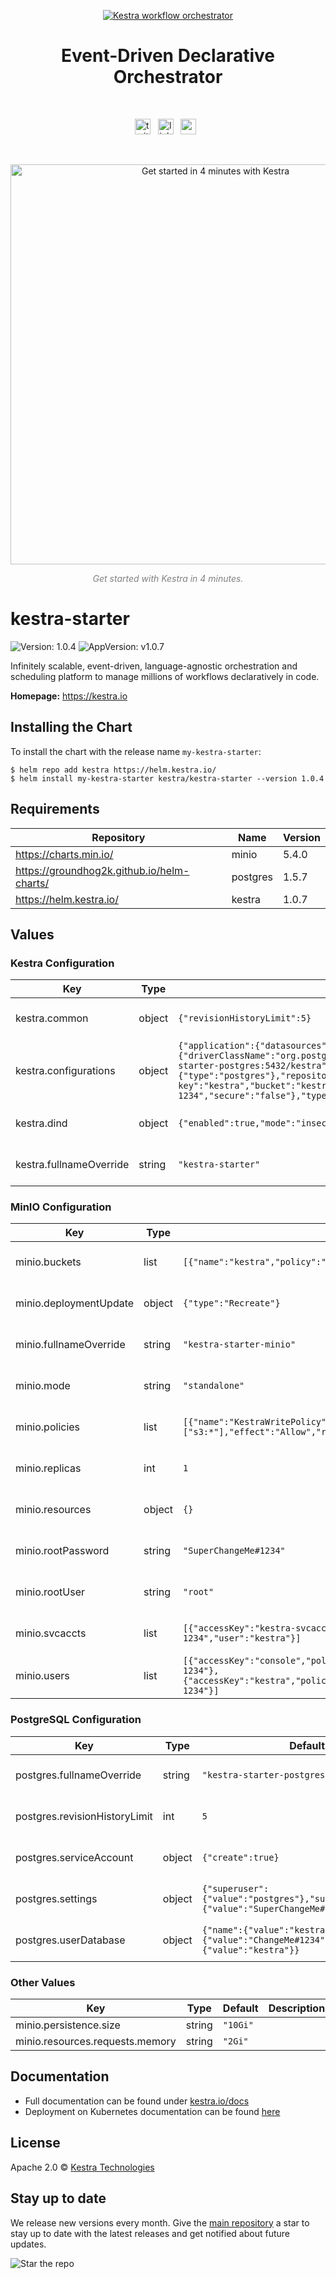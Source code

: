 <p align="center">
  <a href="https://www.kestra.io">
    <img src="https://kestra.io/banner.png"  alt="Kestra workflow orchestrator" />
  </a>
</p>

<h1 align="center" style="border-bottom: none">
    Event-Driven Declarative Orchestrator
</h1>

<br />

<p align="center">
    <a href="https://twitter.com/kestra_io"><img height="25" src="https://kestra.io/twitter.svg" alt="twitter" /></a> &nbsp;
    <a href="https://www.linkedin.com/company/kestra/"><img height="25" src="https://kestra.io/linkedin.svg" alt="linkedin" /></a> &nbsp;
<a href="https://www.youtube.com/@kestra-io"><img height="25" src="https://kestra.io/youtube.svg" alt="youtube" /></a> &nbsp;
</p>

<br />
<p align="center">
    <a href="https://go.kestra.io/video/product-overview" target="_blank">
        <img src="https://kestra.io/startvideo.png" alt="Get started in 4 minutes with Kestra" width="640px" />
    </a>
</p>
<p align="center" style="color:grey;"><i>Get started with Kestra in 4 minutes.</i></p>

# kestra-starter

![Version: 1.0.4](https://img.shields.io/badge/Version-1.0.4-informational?style=flat-square) ![AppVersion: v1.0.7](https://img.shields.io/badge/AppVersion-v1.0.7-informational?style=flat-square)

Infinitely scalable, event-driven, language-agnostic orchestration and scheduling platform to manage millions of workflows declaratively in code.

**Homepage:** <https://kestra.io>

## Installing the Chart

To install the chart with the release name `my-kestra-starter`:

```console
$ helm repo add kestra https://helm.kestra.io/
$ helm install my-kestra-starter kestra/kestra-starter --version 1.0.4
```

## Requirements

| Repository | Name | Version |
|------------|------|---------|
| https://charts.min.io/ | minio | 5.4.0 |
| https://groundhog2k.github.io/helm-charts/ | postgres | 1.5.7 |
| https://helm.kestra.io/ | kestra | 1.0.7 |

## Values

### Kestra Configuration

| Key | Type | Default | Description |
|-----|------|---------|-------------|
| kestra.common | object | `{"revisionHistoryLimit":5}` | see https://artifacthub.io/packages/helm/kestra/kestra for all available configurations |
| kestra.configurations | object | `{"application":{"datasources":{"postgres":{"driverClassName":"org.postgresql.Driver","password":"ChangeMe#1234","url":"jdbc:postgresql://kestra-starter-postgres:5432/kestra","username":"kestra"}},"kestra":{"queue":{"type":"postgres"},"repository":{"type":"postgres"},"storage":{"minio":{"access-key":"kestra","bucket":"kestra","endpoint":"kestra-starter-minio","port":"9000","secret-key":"kestra-1234","secure":"false"},"type":"minio"},"tutorialFlows":{"enabled":true}}}}` | see https://artifacthub.io/packages/helm/kestra/kestra for all available configurations |
| kestra.dind | object | `{"enabled":true,"mode":"insecure"}` | see https://artifacthub.io/packages/helm/kestra/kestra for all available configurations |
| kestra.fullnameOverride | string | `"kestra-starter"` | see https://artifacthub.io/packages/helm/kestra/kestra for all available configurations |

### MinIO Configuration

| Key | Type | Default | Description |
|-----|------|---------|-------------|
| minio.buckets | list | `[{"name":"kestra","policy":"public"}]` | see https://artifacthub.io/packages/helm/minio-official/minio for all available configurations |
| minio.deploymentUpdate | object | `{"type":"Recreate"}` | see https://artifacthub.io/packages/helm/minio-official/minio for all available configurations |
| minio.fullnameOverride | string | `"kestra-starter-minio"` | see https://artifacthub.io/packages/helm/minio-official/minio for all available configurations |
| minio.mode | string | `"standalone"` | see https://artifacthub.io/packages/helm/minio-official/minio for all available configurations |
| minio.policies | list | `[{"name":"KestraWritePolicy","statements":[{"actions":["s3:*"],"effect":"Allow","resources":["arn:aws:s3:::kestra/*"]}]}]` | see https://artifacthub.io/packages/helm/minio-official/minio for all available configurations |
| minio.replicas | int | `1` | see https://artifacthub.io/packages/helm/minio-official/minio for all available configurations |
| minio.resources | object | `{}` | see https://artifacthub.io/packages/helm/minio-official/minio for all available configurations |
| minio.rootPassword | string | `"SuperChangeMe#1234"` | see https://artifacthub.io/packages/helm/minio-official/minio for all available configurations |
| minio.rootUser | string | `"root"` | see https://artifacthub.io/packages/helm/minio-official/minio for all available configurations |
| minio.svcaccts | list | `[{"accessKey":"kestra-svcacct","secretKey":"kestra-svcacct-1234","user":"kestra"}]` | see https://artifacthub.io/packages/helm/minio-official/minio for all available configurations |
| minio.users | list | `[{"accessKey":"console","policy":"consoleAdmin","secretKey":"console-1234"},{"accessKey":"kestra","policy":"KestraWritePolicy","secretKey":"kestra-1234"}]` | see https://artifacthub.io/packages/helm/minio-official/minio for all available configurations |

### PostgreSQL Configuration

| Key | Type | Default | Description |
|-----|------|---------|-------------|
| postgres.fullnameOverride | string | `"kestra-starter-postgres"` | see https://artifacthub.io/packages/helm/groundhog2k/postgres for all available configurations |
| postgres.revisionHistoryLimit | int | `5` | see https://artifacthub.io/packages/helm/groundhog2k/postgres for all available configurations |
| postgres.serviceAccount | object | `{"create":true}` | see https://artifacthub.io/packages/helm/groundhog2k/postgres for all available configurations |
| postgres.settings | object | `{"superuser":{"value":"postgres"},"superuserPassword":{"value":"SuperChangeMe#1234"}}` | see https://artifacthub.io/packages/helm/groundhog2k/postgres for all available configurations |
| postgres.userDatabase | object | `{"name":{"value":"kestra"},"password":{"value":"ChangeMe#1234"},"user":{"value":"kestra"}}` | see https://artifacthub.io/packages/helm/groundhog2k/postgres for all available configurations |

### Other Values

| Key | Type | Default | Description |
|-----|------|---------|-------------|
| minio.persistence.size | string | `"10Gi"` |  |
| minio.resources.requests.memory | string | `"2Gi"` |  |

## Documentation
* Full documentation can be found under [kestra.io/docs](https://kestra.io/docs)
* Deployment on Kubernetes documentation can be found [here](https://kestra.io/docs/installation/kubernetes)

## License
Apache 2.0 © [Kestra Technologies](https://kestra.io)

## Stay up to date

We release new versions every month. Give the [main repository](https://github.com/kestra-io/kestra) a star to stay up to date with the latest releases and get notified about future updates.

![Star the repo](https://kestra.io/star.gif)
